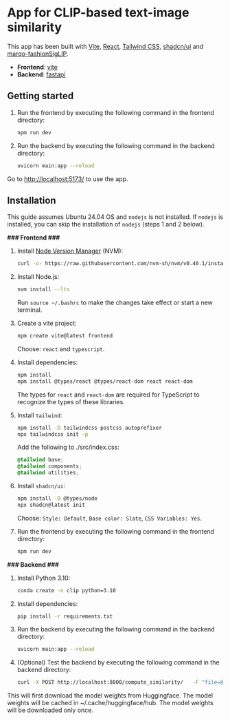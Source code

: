 # App for CLIP-based text-image similarity

This app has been built with [Vite](https://vitejs.dev/), [React](https://reactjs.org/), [Tailwind CSS](https://tailwindcss.com/), [shadcn/ui](https://ui.shadcn.com/) and [marqo-fashionSigLIP](https://huggingface.co/Marqo/marqo-fashionSigLIP). 

- **Frontend**: [vite](https://vitejs.dev/)
- **Backend**: [fastapi](https://fastapi.tiangolo.com/)


## Getting started

1. Run the frontend by executing the following command in the frontend directory:
    ```bash
    npm run dev
    ```
2. Run the backend by executing the following command in the backend directory:
    ```bash
    uvicorn main:app --reload
    ```

Go to [http://localhost:5173/](http://localhost:5173/) to use the app.


## Installation

This guide assumes Ubuntu 24.04 OS and `nodejs` is not installed. If `nodejs` is installed, you can skip the installation of `nodejs` (steps 1 and 2 below).

**### Frontend ###**

1. Install [Node Version Manager](https://github.com/nvm-sh/nvm) (NVM):
    ```bash
    curl -o- https://raw.githubusercontent.com/nvm-sh/nvm/v0.40.1/install.sh | bash
    ```
2. Install Node.js: 
    ```bash
    nvm install --lts
    ```
    Run `source ~/.bashrc` to make the changes take effect or start a new terminal. 

3. Create a vite project:
    ```bash
    npm create vite@latest frontend
    ```
    Choose: `react` and `typescript`.
4. Install dependencies:
    ```bash
    npm install
    npm install @types/react @types/react-dom react react-dom 
    ```
    The types for `react` and `react-dom` are required for TypeScript to recognize the types of these libraries.
5. Install `tailwind`:
    ```bash
    npm install -D tailwindcss postcss autoprefixer
    npx tailwindcss init -p
    ```
    Add the following to ./src/index.css: 
    ```css
    @tailwind base; 
    @tailwind components; 
    @tailwind utilities;
    ```

6. Install `shadcn/ui`:
    ```bash
    npm install -D @types/node
    npx shadcn@latest init
    ```
    Choose: `Style: Default`, `Base color: Slate`, `CSS Variables: Yes`.
7. Run the frontend by executing the following command in the frontend directory:
    ```bash
    npm run dev
    ```

**### Backend ###**

1. Install Python 3.10:
    ```bash
    conda create -n clip python=3.10
    ```
2. Install dependencies:
    ```bash
    pip install -r requirements.txt
    ```
3. Run the backend by executing the following command in the backend directory:
    ```bash
    uvicorn main:app --reload
    ```

4. (Optional) Test the backend by executing the following command in the backend directory:
    ```bash
    curl -X POST http://localhost:8000/compute_similarity/   -F "file=@/home/Downloads/test.jpg"   -F 'text_input={"text_list": ["green", "blue", "gray", "red", "pink", "yellow", "black", "multicolor", "white"]}'
    ```

This will first download the model weights from Huggingface. The model weights will be cached in ~/.cache/huggingface/hub. The model weights will be downloaded only once.
